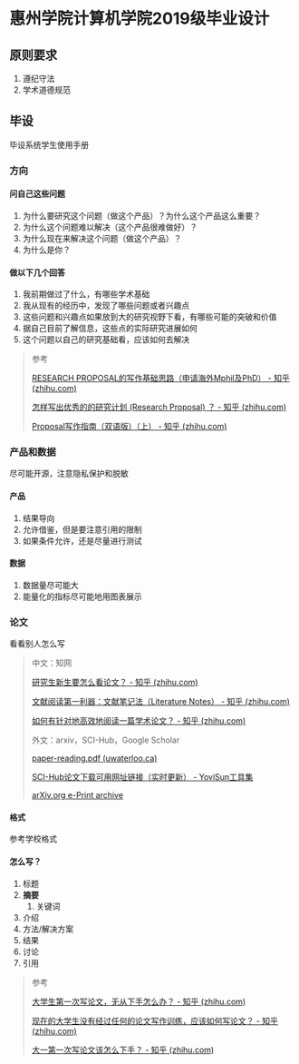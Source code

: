 # 惠州学院计算机学院2019级毕业设计

## 原则要求

1. 遵纪守法
2. 学术道德规范

## 毕设

毕设系统学生使用手册

### 方向

#### 问自己这些问题

1. 为什么要研究这个问题（做这个产品）？为什么这个产品这么重要？
2. 为什么这个问题难以解决（这个产品很难做好）？
3. 为什么现在来解决这个问题（做这个产品）？
4. 为什么是你？

#### 做以下几个回答

1. 我前期做过了什么，有哪些学术基础
2. 我从现有的经历中，发现了哪些问题或者兴趣点
3. 这些问题和兴趣点如果放到大的研究视野下看，有哪些可能的突破和价值
4. 据自己目前了解信息，这些点的实际研究进展如何
5. 这个问题以自己的研究基础看，应该如何去解决

> 参考
>
> [RESEARCH PROPOSAL的写作基础思路（申请海外Mphil及PhD） - 知乎 (zhihu.com)](https://zhuanlan.zhihu.com/p/134578431)
>
> [怎样写出优秀的的研究计划 (Research Proposal) ？ - 知乎 (zhihu.com)](https://www.zhihu.com/question/23695058)
>
> [Proposal写作指南（双语版）（上） - 知乎 (zhihu.com)](https://zhuanlan.zhihu.com/p/60661369)

### 产品和数据

尽可能开源，注意隐私保护和脱敏

#### 产品

1. 结果导向
2. 允许借鉴，但是要注意引用的限制
3. 如果条件允许，还是尽量进行测试

#### 数据

1. 数据量尽可能大
2. 能量化的指标尽可能地用图表展示

### 论文

看看别人怎么写

> 中文：知网
>
> [研究生新生要怎么看论文？ - 知乎 (zhihu.com)](https://www.zhihu.com/question/304334959)
>
> [文献阅读第一利器：文献笔记法（Literature Notes） - 知乎 (zhihu.com)](https://zhuanlan.zhihu.com/p/29931530)
>
> [如何有针对地高效地阅读一篇学术论文？ - 知乎 (zhihu.com)](https://www.zhihu.com/question/23924014)
>
> 外文：arxiv，SCI-Hub，Google Scholar
>
> [paper-reading.pdf (uwaterloo.ca)](http://blizzard.cs.uwaterloo.ca/keshav/home/Papers/data/07/paper-reading.pdf)
>
> [SCI-Hub论文下载可用网址链接（实时更新） - YoviSun工具集](https://tool.yovisun.com/scihub/)
>
> [arXiv.org e-Print archive](https://arxiv.org/)

#### 格式

参考学校格式

#### 怎么写？

1. 标题
2. **摘要**
   1. 关键词
3. 介绍
4. 方法/解决方案
5. 结果
6. 讨论
7. 引用

> 参考
>
> [大学生第一次写论文，无从下手怎么办？ - 知乎 (zhihu.com)](https://zhuanlan.zhihu.com/p/42728621)
>
> [现在的大学生没有经过任何的论文写作训练，应该如何写论文？ - 知乎 (zhihu.com)](https://www.zhihu.com/question/22011864)
>
> [大一第一次写论文该怎么下手？ - 知乎 (zhihu.com)](https://www.zhihu.com/question/391802886)